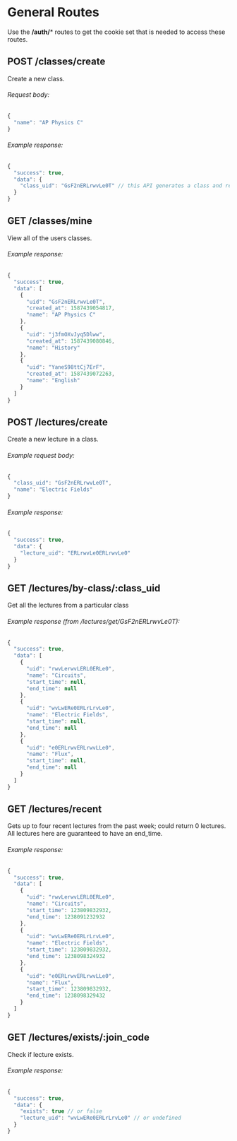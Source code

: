 # General Routes

Use the **/auth/*** routes to get the cookie set that is needed to access these routes.

## POST /classes/create

Create a new class.

###### Request body:

```javascript
{
  "name": "AP Physics C"
}
```

###### Example response:

```javascript
{
  "success": true,
  "data": {
    "class_uid": "GsF2nERLrwvLe0T" // this API generates a class and returns UID
  }
}
```

## GET /classes/mine

View all of the users classes.

###### Example response:

```javascript
{
  "success": true,
  "data": [
    {
      "uid": "GsF2nERLrwvLe0T",
      "created_at": 1587439054817,
      "name": "AP Physics C"
    },
    {
      "uid": "j3fmOXvJyq5Dlww",
      "created_at": 1587439080846,
      "name": "History"
    },
    {
      "uid": "YaneS98ttCj7ErF",
      "created_at": 1587439072263,
      "name": "English"
    }
  ]
}
```

## POST /lectures/create

Create a new lecture in a class.

###### Example request body:

```javascript
{
  "class_uid": "GsF2nERLrwvLe0T",
  "name": "Electric Fields"
}
```

###### Example response:

```javascript
{
  "success": true,
  "data": {
    "lecture_uid": "ERLrwvLe0ERLrwvLe0"
  }
}
```

## GET /lectures/by-class/:class_uid

Get all the lectures from a particular class

###### Example response (from /lectures/get/GsF2nERLrwvLe0T):

```javascript
{
  "success": true,
  "data": [
    {
      "uid": "rwvLerwvLERL0ERLe0",
      "name": "Circuits",
      "start_time": null,
      "end_time": null
    },
    {
      "uid": "wvLwERe0ERLrLrvLe0",
      "name": "Electric Fields",
      "start_time": null,
      "end_time": null
    },
    {
      "uid": "e0ERLrwvERLrwvLLe0",
      "name": "Flux",
      "start_time": null,
      "end_time": null
    }
  ]
}
```

## GET /lectures/recent

Gets up to four recent lectures from the past week; could return 0 lectures. All lectures here are guaranteed to have an end_time.

###### Example response:
```javascript
{
  "success": true,
  "data": [
    {
      "uid": "rwvLerwvLERL0ERLe0",
      "name": "Circuits",
      "start_time": 123809832932,
      "end_time": 1238091232932
    },
    {
      "uid": "wvLwERe0ERLrLrvLe0",
      "name": "Electric Fields",
      "start_time": 123809832932,
      "end_time": 1238098324932
    },
    {
      "uid": "e0ERLrwvERLrwvLLe0",
      "name": "Flux",
      "start_time": 123809832932,
      "end_time": 1238098329432
    }
  ]
}
```

## GET /lectures/exists/:join_code

Check if lecture exists.

###### Example response:

```javascript
{
  "success": true,
  "data": {
    "exists": true // or false
    "lecture_uid": "wvLwERe0ERLrLrvLe0" // or undefined
  }
}
```
